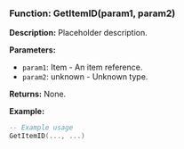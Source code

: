 ### Function: GetItemID(param1, param2)

**Description:**
Placeholder description.

**Parameters:**
- `param1`: Item - An item reference.
- `param2`: unknown - Unknown type.

**Returns:** None.

**Example:**

```lua
-- Example usage
GetItemID(..., ...)
```
